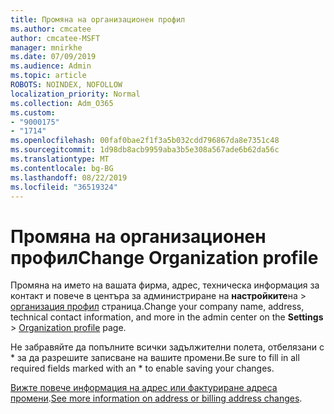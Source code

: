 ```yaml
---
title: Промяна на организационен профил
ms.author: cmcatee
author: cmcatee-MSFT
manager: mnirkhe
ms.date: 07/09/2019
ms.audience: Admin
ms.topic: article
ROBOTS: NOINDEX, NOFOLLOW
localization_priority: Normal
ms.collection: Adm_O365
ms.custom:
- "9000175"
- "1714"
ms.openlocfilehash: 00faf0bae2f1f3a5b032cdd796867da8e7351c48
ms.sourcegitcommit: 1d98db8acb9959aba3b5e308a567ade6b62da56c
ms.translationtype: MT
ms.contentlocale: bg-BG
ms.lasthandoff: 08/22/2019
ms.locfileid: "36519324"
---
```

# <a name="change-organization-profile"></a><span data-ttu-id="686f4-102">Промяна на организационен профил</span><span class="sxs-lookup"><span data-stu-id="686f4-102">Change Organization profile</span></span>

<span data-ttu-id="686f4-103">Промяна на името на вашата фирма, адрес, техническа информация за контакт и повече в центъра за администриране на **настройките**на > [организация профил](https://go.microsoft.com/fwlink/p/?linkid=2067339) страница.</span><span class="sxs-lookup"><span data-stu-id="686f4-103">Change your company name, address, technical contact information, and more in the admin center on the **Settings** > [Organization profile](https://go.microsoft.com/fwlink/p/?linkid=2067339) page.</span></span>

<span data-ttu-id="686f4-104">Не забравяйте да попълните всички задължителни полета, отбелязани с \* за да разрешите записване на вашите промени.</span><span class="sxs-lookup"><span data-stu-id="686f4-104">Be sure to fill in all required fields marked with an \* to enable saving your changes.</span></span>

<span data-ttu-id="686f4-105">[Вижте повече информация на адрес или фактуриране адреса промени](https://docs.microsoft.com/office365/admin/manage/change-address-contact-and-more).</span><span class="sxs-lookup"><span data-stu-id="686f4-105">[See more information on address or billing address changes](https://docs.microsoft.com/office365/admin/manage/change-address-contact-and-more).</span></span>